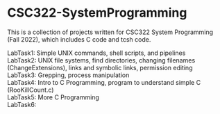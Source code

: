 # CSC322-SystemProgramming

This is a collection of projects written for CSC322 System Programming (Fall 2022), which includes C code and tcsh code.  
  
LabTask1: Simple UNIX commands, shell scripts, and pipelines  
LabTask2: UNIX file systems, find directories, changing filenames (ChangeExtensions), links and symbolic links, permission editing    
LabTask3: Grepping, process manipulation  
LabTask4: Intro to C Programming, program to understand simple C (RooKillCount.c)  
LabTask5: More C Programming  
LabTask6:  
